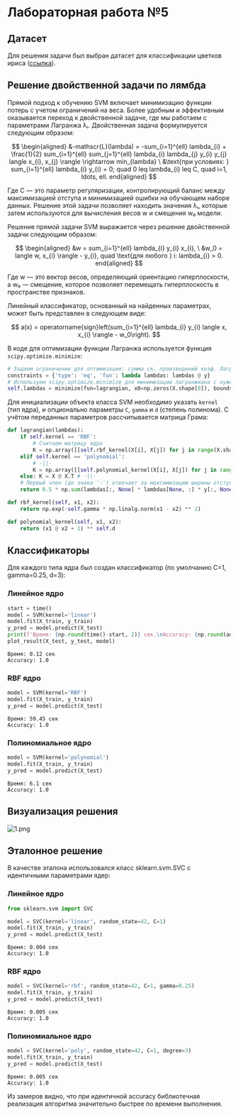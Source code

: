 # Лабораторная работа №5

## Датасет

Для решения задачи был выбран датасет для классификации цветков ириса ([ссылка](https://www.kaggle.com/datasets/himanshunakrani/iris-dataset)).

## Решение двойственной задачи по лямбда

Прямой подход к обучению SVM включает минимизацию функции потерь с учетом ограничений на веса. Более удобным и эффективным оказывается переход к двойственной задаче, где мы работаем с параметрами Лагранжа λᵢ. Двойственная задача формулируется следующим образом:

$$
\begin{aligned}
&-mathscr{L}(lambda) = -sum_{i=1}^{ell} lambda_{i} + \frac{1}{2} sum_{i=1}^{ell} sum_{j=1}^{ell} lambda_{i} lambda_{j} y_{i} y_{j} langle x_{i}, x_{j} \rangle \rightarrow min_{lambda} \
&\text{при условиях: } sum_{i=1}^{ell} lambda_{i} y_{i} = 0; quad 0 leq lambda_{i} leq C, quad i=1, ldots, ell.
end{aligned}
$$

Где C — это параметр регуляризации, контролирующий баланс между максимизацией отступа и минимизацией ошибки на обучающем наборе данных. Решение этой задачи позволяет находить значения λᵢ, которые затем используются для вычисления весов w и смещения w₀ модели.

Решение прямой задачи SVM выражается через решение двойственной задачи следующим образом:

$$
\begin{aligned}
&w = sum_{i=1}^{ell} lambda_{i} y_{i} x_{i}, \
&w_0 = langle w, x_{i} \rangle - y_{i}, quad \text{для любого } i: lambda_{i} > 0.
end{aligned}
$$

Где w — это вектор весов, определяющий ориентацию гиперплоскости, а w₀ — смещение, которое позволяет перемещать гиперплоскость в пространстве признаков.

Линейный классификатор, основанный на найденных параметрах, может быть представлен в следующем виде:

$$
a(x) = operatorname{sign}left(sum_{i=1}^{ell} lambda_{i} y_{i} langle x, x_{i} \rangle - w_0\right).
$$

В коде для оптимизации функции Лагранжа используется функция `scipy.optimize.minimize`:

```python
# Задаем ограничение для оптимизации: сумма ск. произведений коэф. Лагранжа на метки классов должна строго '= 0'
constraints = {'type': 'eq', 'fun': lambda lambdas: lambdas @ y}
# Используем scipy.optimize.minimize для минимизации лагранжиана с нужными ограничениями
self.lambdas = minimize(fun=lagrangian, x0=np.zeros(X.shape[0]), bounds=lambdas_E, constraints=constraints).x
```

Для инициализации объекта класса SVM необходимо указать `kernel` (тип ядра), и опционально параметры `C`, `gamma` и `d` (степень полинома). С учётом переданных параметров рассчитывается матрица Грама:

```python
def lagrangian(lambdas):
    if self.kernel == 'RBF':
        # Считаем матрицу ядра
        K = np.array([[self.rbf_kernel(X[i], X[j]) for j in range(X.shape[0])] for i in range(X.shape[0])])
    elif self.kernel == 'polynomial':
        # -||-
        K = np.array([[self.polynomial_kernel(X[i], X[j]) for j in range(X.shape[0])] for i in range(X.shape[0])])
    else: K = X @ X.T # -||-
    # Первый член (до знака '-') отвечает за максимизацию ширины отступа, а второй - за регуляризацию
    return 0.5 * np.sum(lambdas[:, None] * lambdas[None, :] * y[:, None] * y[None, :] * K) - np.sum(lambdas)

def rbf_kernel(self, x1, x2):
    return np.exp(-self.gamma * np.linalg.norm(x1 - x2) ** 2)

def polynomial_kernel(self, x1, x2):
    return (x1 @ x2 + 1) ** self.d
``` 

## Классификаторы

Для каждого типа ядра был создан классификатор (по умолчанию C=1, gamma=0.25, d=3):

### Линейное ядро

```python
start = time()
model = SVM(kernel='linear')
model.fit(X_train, y_train)
y_pred = model.predict(X_test)
print(f'Время: {np.round(time()-start, 2)} сек.\nAccuracy: {np.round(accuracy_score(y_test, y_pred), 2)}')
plot_result(X_test, y_test, model)
```

```
Время: 0.12 сек
Accuracy: 1.0
```

### RBF ядро

```python
model = SVM(kernel='RBF')
model.fit(X_train, y_train)
y_pred = model.predict(X_test)
```

```
Время: 59.45 сек
Accuracy: 1.0
```

### Полиномиальное ядро

```python
model = SVM(kernel='polynomial')
model.fit(X_train, y_train)
y_pred = model.predict(X_test)
```

```
Время: 6.1 сек
Accuracy: 1.0
```
## Визуализация решения

![1.png]('./images/1.png')

## Эталонное решение

В качестве эталона использовался класс sklearn.svm.SVC c идентичными параметрами ядер:

### Линейное ядро

```python
from sklearn.svm import SVC

model = SVC(kernel='linear', random_state=42, C=1)
model.fit(X_train, y_train)
y_pred = model.predict(X_test)
```

```
Время: 0.004 сек
Accuracy: 1.0
```

### RBF ядро

```python
model = SVC(kernel='rbf', random_state=42, C=1, gamma=0.25)
model.fit(X_train, y_train)
y_pred = model.predict(X_test)
```

```
Время: 0.005 сек
Accuracy: 1.0
```

### Полиномиальное ядро

```python
model = SVC(kernel='poly', random_state=42, C=1, degree=3)
model.fit(X_train, y_train)
y_pred = model.predict(X_test)
```

```
Время: 0.005 сек
Accuracy: 1.0
```

Из замеров видно, что при идентичной accuracy библиотечная реализация алгоритма значительно быстрее по времени выполнения.
